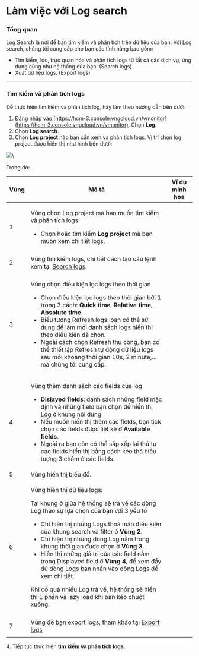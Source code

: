 # Làm việc với Log search

### Tổng quan

Log Search là nơi để bạn tìm kiếm và phân tích trên dữ liệu của bạn. Với Log search, chúng tôi cung cấp cho bạn các tính năng bao gồm:&#x20;

* Tìm kiếm, lọc, trực quan hóa và phân tích logs từ tất cả các dịch vụ, ứng dụng cũng như hệ thống của bạn. (Search logs)
* Xuất dữ liệu logs. (Export logs)

***

### Tìm kiếm và phân tích logs

Để thực hiện tìm kiếm và phân tích log, hãy làm theo hướng dẫn bên dưới:

1. Đăng nhập vào [https://hcm-3.console.vngcloud.vn/vmonitor](https://hcm-3.console.vngcloud.vn/vmonitor). Chọn **Log.**
2. Chọn **Log search**.
3. Chọn **Log project** nào bạn cần xem và phân tích logs. Vị trí chọn log project được hiển thị như hình bên dưới:

![](http://docs.vngcloud.vn/download/attachments/49649959/image2023-8-2\_16-5-28.png?version=1\&modificationDate=1690967129000\&api=v2)\


Trong đó:&#x20;

| Vùng | Mô tả                                                                                                                                                                                                                                                                                                                                                                                                                                                                                                                                                                                                                        | Ví dụ minh họa                                                                                                                                                                                                                                                                                                                                                                   |
| ---- | ---------------------------------------------------------------------------------------------------------------------------------------------------------------------------------------------------------------------------------------------------------------------------------------------------------------------------------------------------------------------------------------------------------------------------------------------------------------------------------------------------------------------------------------------------------------------------------------------------------------------------- | -------------------------------------------------------------------------------------------------------------------------------------------------------------------------------------------------------------------------------------------------------------------------------------------------------------------------------------------------------------------------------- |
| 1    | <p>Vùng chọn Log project mà bạn muốn tìm kiếm và phân tích logs.</p><ul><li>Chọn hoặc tìm kiếm <strong>Log project</strong> mà bạn muốn xem chi tiết logs.</li></ul>                                                                                                                                                                                                                                                                                                                                                                                                                                                         | <img src="http://docs.vngcloud.vn/download/thumbnails/49649959/image2023-8-7_13-52-3.png?version=1&#x26;modificationDate=1691391124000&#x26;api=v2" alt="" data-size="original">                                                                                                                                                                                                 |
| 2    | Vùng tìm kiếm logs, chi tiết cách tạo câu lệnh xem tại [Search logs](http://docs.vngcloud.vn/display/VPV/Search+logs).                                                                                                                                                                                                                                                                                                                                                                                                                                                                                                       | <p><br></p>                                                                                                                                                                                                                                                                                                                                                                      |
| 3    | <p>Vùng chọn điều kiện lọc logs theo thời gian</p><ul><li>Chọn điều kiện lọc logs theo thời gian bởi 1 trong 3 cách: <strong>Quick time, Relative time, Absolute time</strong>.</li><li>Biểu tượng Refresh logs: bạn có thể sử dụng để làm mới danh sách logs hiển thị theo điều kiện đã chọn. </li><li>Ngoài cách chọn Refresh thủ công, bạn có thể thiết lập Refresh tự động dữ liệu logs sau mỗi khoảng thời gian 10s, 2 minute,... mà chúng tôi cung cấp.</li></ul>                                                                                                                                                      | <p><img src="http://docs.vngcloud.vn/download/thumbnails/49649959/image2023-8-7_13-54-33.png?version=1&#x26;modificationDate=1691391273000&#x26;api=v2" alt="" data-size="original"></p><p><img src="http://docs.vngcloud.vn/download/thumbnails/49649959/image2023-8-7_13-57-22.png?version=1&#x26;modificationDate=1691391443000&#x26;api=v2" alt="" data-size="original"></p> |
| 4    | <p>Vùng thêm danh sách các fields của log</p><ul><li><strong>Dislayed fields</strong>: danh sách những field mặc định và những field bạn chọn để hiển thị Log ở khung nội dung. </li><li>Nếu muốn hiển thị thêm các fields, bạn tick chọn các fields được liệt kê ở <strong>Available fields</strong>.</li><li>Ngoài ra bạn còn có thể sắp xếp lại thứ tự các fields hiển thị bằng cách kéo thả biểu tượng 3 chấm ở các fields.</li></ul>                                                                                                                                                                                    | <img src="http://docs.vngcloud.vn/download/thumbnails/49649959/image2023-8-7_13-59-32.png?version=1&#x26;modificationDate=1691391572000&#x26;api=v2" alt="" data-size="original"><img src="http://docs.vngcloud.vn/download/thumbnails/49649959/image2023-8-7_14-0-31.png?version=1&#x26;modificationDate=1691391632000&#x26;api=v2" alt="" data-size="original">                |
| 5    | Vùng hiển thị biểu đồ.                                                                                                                                                                                                                                                                                                                                                                                                                                                                                                                                                                                                       | <img src="http://docs.vngcloud.vn/download/thumbnails/49649959/image2023-8-7_14-1-12.png?version=1&#x26;modificationDate=1691391673000&#x26;api=v2" alt="" data-size="original">                                                                                                                                                                                                 |
| 6    | <p>Vùng hiển thị dữ liệu logs: </p><p>Tại khung ở giữa hệ thống sẽ trả về các dòng Log theo sự lựa chọn của bạn với 3 yếu tố</p><ul><li>Chỉ hiển thị những Logs thoả mãn điều kiện của khung search và filter ỏ <strong>Vùng 2</strong>.</li><li>Chỉ hiện thị những dòng Log nằm trong khung thời gian được chọn ở <strong>Vùng 3.</strong></li><li>Hiển thị những giá trị của các field nằm trong Displayed field ở <strong>Vùng 4,</strong> để xem đẩy đủ dòng Logs bạn nhấn vào dòng Logs để xem chi tiết.</li></ul><p>Khi có quá nhiều Log trả về, hệ thống sẽ hiển thị 1 phần và lazy load khi bạn kéo chuột xuống.</p> | <p><br></p>                                                                                                                                                                                                                                                                                                                                                                      |
| 7    | Vùng để bạn export logs, tham khảo tại [Export logs](http://docs.vngcloud.vn/display/VPV/Export+logs)                                                                                                                                                                                                                                                                                                                                                                                                                                                                                                                        | <p><br></p>                                                                                                                                                                                                                                                                                                                                                                      |

&#x20;     4\. Tiếp tục thực hiện **tìm kiếm và phân tích logs**.
